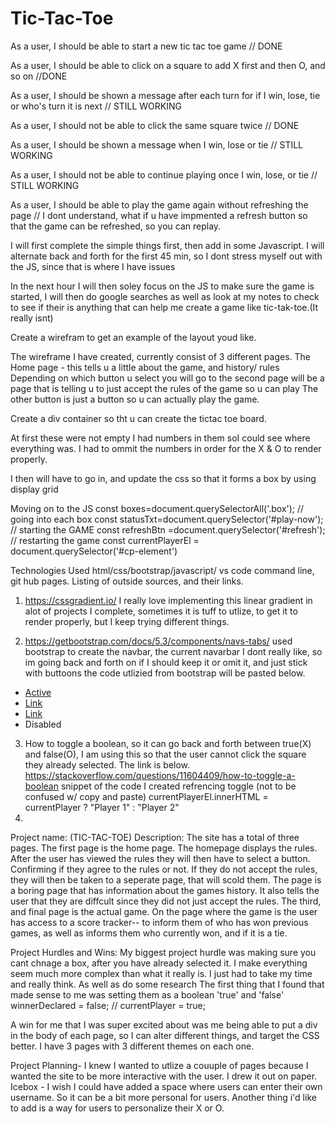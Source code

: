 # Tic-Tac-Toe

As a user, I should be able to start a new tic tac toe game // DONE

As a user, I should be able to click on a square to add X first and then O, and so on //DONE

As a user, I should be shown a message after each turn for if I win, lose, tie or who's turn it is next // STILL WORKING

As a user, I should not be able to click the same square twice // DONE

As a user, I should be shown a message when I win, lose or tie // STILL WORKING

As a user, I should not be able to continue playing once I win, lose, or tie // STILL WORKING

As a user, I should be able to play the game again without refreshing the page // I dont understand, what if u have impmented a refresh button so that the game can be refreshed, so you can replay.

I will first complete the simple things first, then add in some Javascript. I will alternate back and forth for the first 45 min, so I dont stress myself out with the JS, since that is where I have issues

In the next hour I will then soley focus on the JS to make sure the game is started, I will then do google searches as well as look at my notes to check to see if their is anything that can help me create a game like tic-tak-toe.(It really isnt)

Create a wirefram to get an example of the layout youd like.

The wireframe I have created, currently consist of 3 different pages.
The Home page - this tells u a little about the game, and history/ rules
Depending on which button u select you will go to the second page will be a page that is telling u to just accept the rules of the game so u can play
The other button is just a button so u can actually play the game.

Create a div container so tht u can create the tictac toe board.

<div class="container-nine">
    <div class="box">  </div>
    <div class="box">  </div>
    <div class="box">  </div>
    <div class="box"> </div>
    <div class="box"> </div>
    <div class="box">  </div>
    <div class="box"> </div>
    <div class="box"> </div>
    <div class="box"> </div>
</div>

At first these were not empty I had numbers in them soI could see where everything was. I had to ommit the numbers in order for the X & O to render properly.

I then will have to go in, and update the css so that it forms a box by using display grid

Moving on to the JS
const boxes=document.querySelectorAll('.box'); // going into each box
const statusTxt=document.querySelector('#play-now'); // starting the GAME
const refreshBtn =document.querySelector('#refresh'); // restarting the game
const currentPlayerEl = document.querySelector('#cp-element')

Technologies Used html/css/bootstrap/javascript/ vs code command line, git hub pages.
Listing of outside sources, and their links.

1. https://cssgradient.io/
   I really love implementing this linear gradient in alot of projects I complete, sometimes it is tuff to utlize, to get it to render properly, but I keep trying different things.

2. https://getbootstrap.com/docs/5.3/components/navs-tabs/
used bootstrap to create the navbar, the current navarbar I dont really like, so im going back and forth on if I should keep it or omit it, and just stick with buttoons
the code utlizied from bootstrap will be pasted below.
<ul class="nav justify-content-end">
  <li class="nav-item">
    <a class="nav-link active" aria-current="page" href="#">Active</a>
  </li>
  <li class="nav-item">
    <a class="nav-link" href="#">Link</a>
  </li>
  <li class="nav-item">
    <a class="nav-link" href="#">Link</a>
  </li>
  <li class="nav-item">
    <a class="nav-link disabled">Disabled</a>
  </li>
</ul>

3. How to toggle a boolean, so it can go back and forth between true(X) and false(O), I am using this so that the user cannot click the square they already selected. The link is below.
   https://stackoverflow.com/questions/11604409/how-to-toggle-a-boolean
   snippet of the code I created refrencing toggle (not to be confused w/ copy and paste) currentPlayerEl.innerHTML = currentPlayer ? "Player 1" : "Player 2"
4.

Project name: (TIC-TAC-TOE)
Description: The site has a total of three pages. The first page is the home page. The homepage displays the rules. After the user has viewed the rules they will then have to select a button. Confirming if they agree to the rules or not. If they do not accept the rules, they will then be taken to a seperate page, that will scold them. The page is a boring page that has information about the games history. It also tells the user that they are diffcult since they did not just accept the rules. The third, and final page is the actual game. On the page where the game is the user has access to a score tracker-- to inform them of who has won previous games, as well as informs them who currently won, and if it is a tie.

Project Hurdles and Wins:
My biggest project hurdle was making sure you cant chnage a box, after you have already selected it. I make everything seem much more complex than what it really is. I just had to take my time and really think. As well as do some research The first thing that I found that made sense to me was setting them as a boolean 'true' and 'false' winnerDeclared = false; //
currentPlayer = true;

A win for me that I was super excited about was me being able to put a div in the body of each page, so I can alter different things, and target the CSS better. I have 3 pages with 3 different themes on each one.

Project
Planning- I knew I wanted to utlize a couuple of pages because I wanted the site to be more interactive with the user. I drew it out on paper.
Icebox - I wish I could have added a space where users can enter their own username. So it can be a bit more personal for users. Another thing i'd like to add is a way for users to personalize their X or O.
